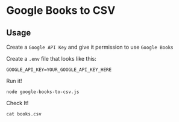 # Google Books to CSV

## Usage

Create a `Google API Key` and give it permission to use `Google Books`

Create a `.env` file that looks like this:

```
GOOGLE_API_KEY=YOUR_GOOGLE_API_KEY_HERE
```

Run it!

```
node google-books-to-csv.js
```

Check It!

```
cat books.csv
```
